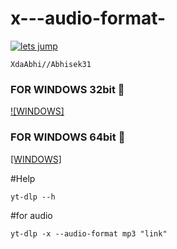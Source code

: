 # x---audio-format-

[![lets jump](https://www.herokucdn.com/deploy/button.svg)](https://heroku.com/deploy)
```
XdaAbhi//Abhisek31
```
### FOR WINDOWS 32bit 🔽
[![WINDOWS]](https://github.com/yt-dlp/yt-dlp/releases/download/2022.11.11/yt-dlp_x86.exe)

### FOR WINDOWS 64bit 🔽

[[WINDOWS]](https://github.com/yt-dlp/yt-dlp/releases/download/2022.11.11/yt-dlp.exe)


#Help

```
yt-dlp --h
```
#for audio

```
yt-dlp -x --audio-format mp3 "link"
```
